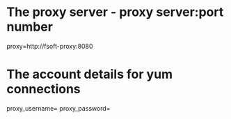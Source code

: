 # The proxy server - proxy server:port number
proxy=http://fsoft-proxy:8080
# The account details for yum connections
proxy_username=
proxy_password=